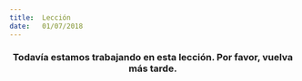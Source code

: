 ```yaml
---
title:  Lección
date:   01/07/2018
---
```


### <center>Todavía estamos trabajando en esta lección. Por favor, vuelva más tarde.</center>